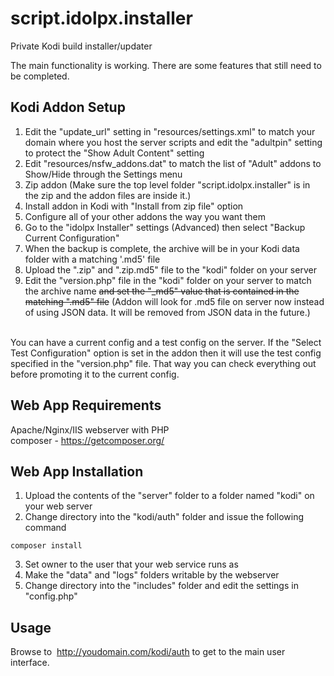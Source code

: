 # script.idolpx.installer
Private Kodi build installer/updater<br>

The main functionality is working.  There are some features that still need to be completed.<br>

## Kodi Addon Setup

1. Edit the "update_url" setting in "resources/settings.xml" to match your domain where you host the server scripts and edit the "adultpin" setting to protect the "Show Adult Content" setting 
2. Edit "resources/nsfw_addons.dat" to match the list of "Adult" addons to Show/Hide through the Settings menu
3. Zip addon (Make sure the top level folder "script.idolpx.installer" is in the zip and the addon files are inside it.)
4. Install addon in Kodi with "Install from zip file" option
5. Configure all of your other addons the way you want them
6. Go to the "idolpx Installer" settings (Advanced) then select "Backup Current Configuration"
7. When the backup is complete, the archive will be in your Kodi data folder with a matching '.md5' file
8. Upload the ".zip" and ".zip.md5" file to the "kodi" folder on your server
9. Edit the "version.php" file in the "kodi" folder on your server to match the archive name ~~and set the "_md5" value that is contained in the matching ".md5" file~~ (Addon will look for .md5 file on server now instead of using JSON data. It will be removed from JSON data in the future.)
<br>
You can have a current config and a test config on the server.  If the "Select Test Configuration" option is set in the addon then it will use the test config specified in the "version.php" file.  That way you can check everything out before promoting it to the current config. 

## Web App Requirements

Apache/Nginx/IIS webserver with PHP<br>
composer  - https://getcomposer.org/

## Web App Installation

1. Upload the contents of the "server" folder to a folder named "kodi" on your web server
2. Change directory into the "kodi/auth" folder and issue the following command

```
composer install
```

3. Set owner to the user that your web service runs as
4. Make the "data" and "logs" folders writable by the webserver
5. Change directory into the "includes" folder and edit the settings in "config.php"

## Usage

Browse to  http://youdomain.com/kodi/auth to get to the main user interface.
